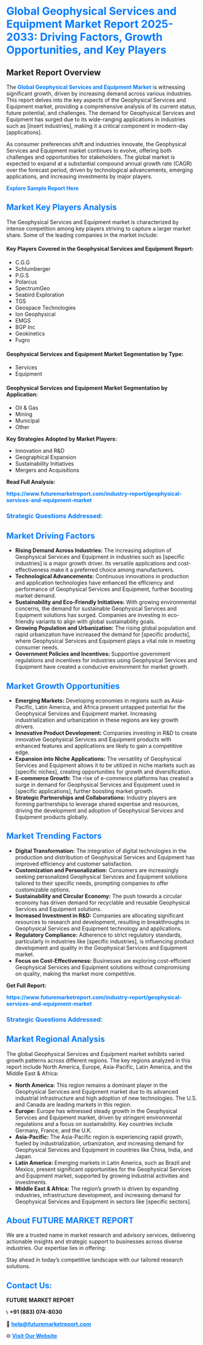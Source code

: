 <h1 style="color: #007BFF;">Global Geophysical Services and Equipment Market Report 2025-2033: Driving Factors, Growth Opportunities, and Key Players</h1>

<section id="overview">
<h2>Market Report Overview</h2>
<p>The <a href="https://www.futuremarketreport.com/industry-report/geophysical-services-and-equipment-market" style="color: #007BFF; text-decoration: none;"><strong>Global Geophysical Services and Equipment Market</strong></a> is witnessing significant growth, driven by increasing demand across various industries. This report delves into the key aspects of the Geophysical Services and Equipment market, providing a comprehensive analysis of its current status, future potential, and challenges. The demand for Geophysical Services and Equipment has surged due to its wide-ranging applications in industries such as [insert industries], making it a critical component in modern-day [applications].</p>
<p>As consumer preferences shift and industries innovate, the Geophysical Services and Equipment market continues to evolve, offering both challenges and opportunities for stakeholders. The global market is expected to expand at a substantial compound annual growth rate (CAGR) over the forecast period, driven by technological advancements, emerging applications, and increasing investments by major players.</p>
</section>

<section id="overview">
<p><a href="https://www.futuremarketreport.com/request-sample/reportId=90888" style="color: #007BFF; text-decoration: none;"><strong>Explore Sample Report Here</strong></a></p>
</section>

<section id="key-players">
<h2 style="color: #007BFF;">Market Key Players Analysis</h2>
<p>The Geophysical Services and Equipment market is characterized by intense competition among key players striving to capture a larger market share. Some of the leading companies in the market include:</p>
<h4>Key Players Covered in the Geophysical Services and Equipment Report:</h4>
<ul><li>C.G.G</li><li>Schlumberger</li><li>P.G.S</li><li>Polarcus</li><li>SpectrumGeo</li><li>Seabird Exploration</li><li>TGS</li><li>Geospace Technologies</li><li>Ion Geophysical</li><li>EMGS</li><li>BGP Inc</li><li>Geokinetics</li><li>Fugro</li></ul>
<h4>Geophysical Services and Equipment Market Segmentation by Type:</h4>
<ul><li>Services</li><li>Equipment</li></ul>

<h4>Geophysical Services and Equipment Market Segmentation by Application:</h4>
<ul><li>Oil &amp; Gas</li><li>Mining</li><li>Municipal</li><li>Other</li></ul>
<p><strong>Key Strategies Adopted by Market Players:</strong></p>
<ul>
<li>Innovation and R&D</li>
<li>Geographical Expansion</li>
<li>Sustainability Initiatives</li>
<li>Mergers and Acquisitions</li>
</ul>
</section>

<section>
<p><strong>Read Full Analysis: </strong></p><a href="https://www.futuremarketreport.com/industry-report/geophysical-services-and-equipment-market" style="color: #007BFF; text-decoration: none;"><strong>https://www.futuremarketreport.com/industry-report/geophysical-services-and-equipment-market</strong></a>
<h3 style="color: #007BFF;">Strategic Questions Addressed:</h3>
</section>

<section id="driving-factors">
<h2 style="color: #007BFF;">Market Driving Factors</h2>
<ul>
<li><strong>Rising Demand Across Industries:</strong> The increasing adoption of Geophysical Services and Equipment in industries such as [specific industries] is a major growth driver. Its versatile applications and cost-effectiveness make it a preferred choice among manufacturers.</li>
<li><strong>Technological Advancements:</strong> Continuous innovations in production and application technologies have enhanced the efficiency and performance of Geophysical Services and Equipment, further boosting market demand.</li>
<li><strong>Sustainability and Eco-Friendly Initiatives:</strong> With growing environmental concerns, the demand for sustainable Geophysical Services and Equipment solutions has surged. Companies are investing in eco-friendly variants to align with global sustainability goals.</li>
<li><strong>Growing Population and Urbanization:</strong> The rising global population and rapid urbanization have increased the demand for [specific products], where Geophysical Services and Equipment plays a vital role in meeting consumer needs.</li>
<li><strong>Government Policies and Incentives:</strong> Supportive government regulations and incentives for industries using Geophysical Services and Equipment have created a conducive environment for market growth.</li>
</ul>
</section>

<section id="growth-opportunities">
<h2 style="color: #007BFF;">Market Growth Opportunities</h2>
<ul>
<li><strong>Emerging Markets:</strong> Developing economies in regions such as Asia-Pacific, Latin America, and Africa present untapped potential for the Geophysical Services and Equipment market. Increasing industrialization and urbanization in these regions are key growth drivers.</li>
<li><strong>Innovative Product Development:</strong> Companies investing in R&D to create innovative Geophysical Services and Equipment products with enhanced features and applications are likely to gain a competitive edge.</li>
<li><strong>Expansion into Niche Applications:</strong> The versatility of Geophysical Services and Equipment allows it to be utilized in niche markets such as [specific niches], creating opportunities for growth and diversification.</li>
<li><strong>E-commerce Growth:</strong> The rise of e-commerce platforms has created a surge in demand for Geophysical Services and Equipment used in [specific applications], further boosting market growth.</li>
<li><strong>Strategic Partnerships and Collaborations:</strong> Industry players are forming partnerships to leverage shared expertise and resources, driving the development and adoption of Geophysical Services and Equipment products globally.</li>
</ul>
</section>

<section id="trending-factors">
<h2 style="color: #007BFF;">Market Trending Factors</h2>
<ul>
<li><strong>Digital Transformation:</strong> The integration of digital technologies in the production and distribution of Geophysical Services and Equipment has improved efficiency and customer satisfaction.</li>
<li><strong>Customization and Personalization:</strong> Consumers are increasingly seeking personalized Geophysical Services and Equipment solutions tailored to their specific needs, prompting companies to offer customizable options.</li>
<li><strong>Sustainability and Circular Economy:</strong> The push towards a circular economy has driven demand for recyclable and reusable Geophysical Services and Equipment solutions.</li>
<li><strong>Increased Investment in R&D:</strong> Companies are allocating significant resources to research and development, resulting in breakthroughs in Geophysical Services and Equipment technology and applications.</li>
<li><strong>Regulatory Compliance:</strong> Adherence to strict regulatory standards, particularly in industries like [specific industries], is influencing product development and quality in the Geophysical Services and Equipment market.</li>
<li><strong>Focus on Cost-Effectiveness:</strong> Businesses are exploring cost-efficient Geophysical Services and Equipment solutions without compromising on quality, making the market more competitive.</li>
</ul>
</section>

<section>
<p><strong>Get Full Report: </strong></p><a href="https://www.futuremarketreport.com/industry-report/geophysical-services-and-equipment-market" style="color: #007BFF; text-decoration: none;"><strong>https://www.futuremarketreport.com/industry-report/geophysical-services-and-equipment-market</strong></a>
<h3 style="color: #007BFF;">Strategic Questions Addressed:</h3>
</section>


<section id="regional-analysis">
<h2 style="color: #007BFF;">Market Regional Analysis</h2>
<p>The global Geophysical Services and Equipment market exhibits varied growth patterns across different regions. The key regions analyzed in this report include North America, Europe, Asia-Pacific, Latin America, and the Middle East & Africa:</p>
<ul>
<li><strong>North America:</strong> This region remains a dominant player in the Geophysical Services and Equipment market due to its advanced industrial infrastructure and high adoption of new technologies. The U.S. and Canada are leading markets in this region.</li>
<li><strong>Europe:</strong> Europe has witnessed steady growth in the Geophysical Services and Equipment market, driven by stringent environmental regulations and a focus on sustainability. Key countries include Germany, France, and the U.K.</li>
<li><strong>Asia-Pacific:</strong> The Asia-Pacific region is experiencing rapid growth, fueled by industrialization, urbanization, and increasing demand for Geophysical Services and Equipment in countries like China, India, and Japan.</li>
<li><strong>Latin America:</strong> Emerging markets in Latin America, such as Brazil and Mexico, present significant opportunities for the Geophysical Services and Equipment market, supported by growing industrial activities and investments.</li>
<li><strong>Middle East & Africa:</strong> The region’s growth is driven by expanding industries, infrastructure development, and increasing demand for Geophysical Services and Equipment in sectors like [specific sectors].</li>
</ul>
</section>

<footer>
<h2 style="color: #007BFF;">About FUTURE MARKET REPORT</h2>
<p>We are a trusted name in market research and advisory services, delivering actionable insights and strategic support to businesses across diverse industries. Our expertise lies in offering:</p>

<p>Stay ahead in today’s competitive landscape with our tailored research solutions.</p>

<h2 style="color: #007BFF;">Contact Us:</h2>
<p><strong>FUTURE MARKET REPORT</strong></p>
<p>📞 <strong>+91 (883) 074-8030</strong></p>
<p>📧 <strong><a href="mailto:help@futuremarketreport.com" style="color: #007BFF;">help@futuremarketreport.com</a></strong></p>
<p>🌐 <strong><a href="https://www.futuremarketreport.com/" style="color: #007BFF;">Visit Our Website</a></strong></p>
</footer>